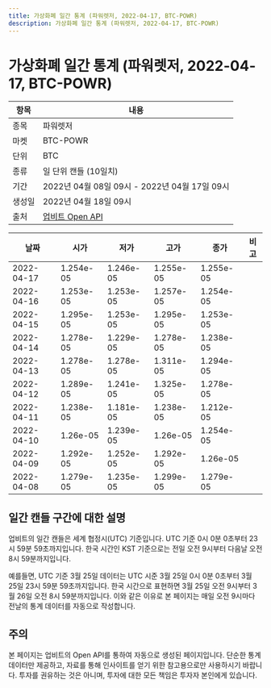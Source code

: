 ```yaml
---
title: 가상화폐 일간 통계 (파워렛저, 2022-04-17, BTC-POWR)
description: 가상화폐 일간 통계 (파워렛저, 2022-04-17, BTC-POWR)
---
```



가상화폐 일간 통계 (파워렛저, 2022-04-17, BTC-POWR)
===

|항목|내용|
|--|--|
|종목|파워렛저|
|마켓|BTC-POWR|
|단위|BTC|
|종류|일 단위 캔들 (10일치)|
|기간|2022년 04월 08일 09시 - 2022년 04월 17일 09시|
|생성일|2022년 04월 18일 09시|
|출처|[업비트 Open API](https://docs.upbit.com)|


|날짜|시가|저가|고가|종가|비고|
|--|--|--|--|--|--|
|2022-04-17|1.254e-05|1.246e-05|1.255e-05|1.255e-05|    |
|2022-04-16|1.253e-05|1.253e-05|1.257e-05|1.254e-05|    |
|2022-04-15|1.295e-05|1.253e-05|1.295e-05|1.253e-05|    |
|2022-04-14|1.278e-05|1.229e-05|1.278e-05|1.238e-05|    |
|2022-04-13|1.278e-05|1.278e-05|1.311e-05|1.294e-05|    |
|2022-04-12|1.289e-05|1.241e-05|1.325e-05|1.278e-05|    |
|2022-04-11|1.238e-05|1.181e-05|1.238e-05|1.212e-05|    |
|2022-04-10|1.26e-05|1.239e-05|1.26e-05|1.254e-05|    |
|2022-04-09|1.292e-05|1.252e-05|1.292e-05|1.26e-05|    |
|2022-04-08|1.279e-05|1.235e-05|1.299e-05|1.279e-05|    |


일간 캔들 구간에 대한 설명
---


업비트의 일간 캔들은 세계 협정시(UTC) 기준입니다. 
UTC 기준 0시 0분 0초부터 23시 59분 59초까지입니다. 
한국 시간인 KST 기준으로는 전일 오전 9시부터 다음날 오전 8시 59분까지입니다. 


예를들면, UTC 기준 3월 25일 데이터는 UTC 시준 3월 25일 0시 0분 0초부터 3월 25일 23시 59분 59초까지입니다. 
한국 시간으로 표현하면 3월 25일 오전 9시부터 3월 26일 오전 8시 59분까지입니다. 
이와 같은 이유로 본 페이지는 매일 오전 9시마다 전날의 통계 데이터를 자동으로 작성합니다. 


주의
---


본 페이지는 업비트의 Open API를 통하여 자동으로 생성된 페이지입니다. 
단순한 통계 데이터만 제공하고, 자료를 통해 인사이트를 얻기 위한 참고용으로만 사용하시기 바랍니다. 
투자를 권유하는 것은 아니며, 투자에 대한 모든 책임은 투자자 본인에게 있습니다. 

